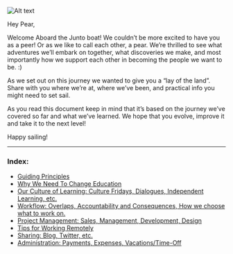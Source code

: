![Alt text](http://www.juntostudio.com/logo-square-75.png)

Hey Pear,

Welcome Aboard the Junto boat! We couldn’t be more excited to have you as a peer!
Or as we like to call each other, a pear. We’re thrilled to see what adventures
we’ll embark on together, what discoveries we make, and most importantly how we
support each other in becoming the people we want to be. :)

As we set out on this journey we wanted to give you a “lay of the land”. Share
with you where we’re at, where we’ve been, and practical info you might need to
set sail.

As you read this document keep in mind that it’s based on the journey we’ve
covered so far and what we’ve learned. We hope that you evolve, improve it and
take it to the next level!

Happy sailing!

---

### Index:

- [Guiding Principles](/content/guiding-principles.md)
- [Why We Need To Change Education](/content/education.md)
- [Our Culture of Learning: Culture Fridays, Dialogues, Independent Learning, etc.](/content/learning.md)
- [Workflow: Overlaps, Accountability and Consequences, How we choose what to work on.](/content/workflow.md)
- [Project Management: Sales, Management, Development, Design](/content/projects.md)
- [Tips for Working Remotely](/content/remote.md)
- [Sharing: Blog, Twitter, etc.](/content/sharing.md)
- [Administration: Payments, Expenses, Vacations/Time-Off](/content/admin.md)
